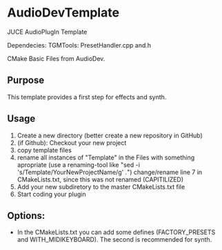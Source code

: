 # AudioDevTemplate
JUCE AudioPlugIn Template

Dependecies:
TGMTools: PresetHandler.cpp and.h

CMake Basic Files from AudioDev.

## Purpose
This template provides a first step for effects and synth. 


## Usage

1. Create a new directory (better create a new repository in GitHub)
2. (if Github): Checkout your new project
3. copy template files
4. rename all instances of "Template" in the Files with something apropriate 
    (use a renaming-tool like   "sed -i 's/Template/YourNewProjectName/g' *.*")
    change/rename line 7 in CMakeLists.txt, since this was not renamed (CAPITILIZED)
5. Add your new subdiretory to the master CMakeLists.txt file
6. Start coding your plugin


## Options:
* In the CMakeLists.txt you can add some defines (FACTORY_PRESETS and WITH_MIDIKEYBOARD). The second is recommended for synth.














